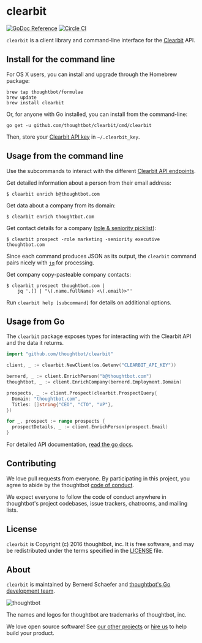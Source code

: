 clearbit
========

[![GoDoc Reference](https://godoc.org/github.com/thoughtbot/clearbit?status.svg)][GoDoc]
[![Circle CI](https://circleci.com/gh/thoughtbot/clearbit.svg?style=shield)](https://circleci.com/gh/thoughtbot/clearbit)

`clearbit` is a client library and command-line interface
for the [Clearbit] API.

[Clearbit]: https://clearbit.com/

Install for the command line
----------------------------

For OS X users, you can install and upgrade through the Homebrew package:

```
brew tap thoughtbot/formulae
brew update
brew install clearbit
```

Or, for anyone with Go installed, you can install from the command-line:

```
go get -u github.com/thoughtbot/clearbit/cmd/clearbit
```

Then, store your [Clearbit API key][clearbit-api-key] in `~/.clearbit_key`.

Usage from the command line
---------------------------

Use the subcommands to interact with the different
[Clearbit API endpoints][clearbit-api].

Get detailed information about a person from their email address:

```
$ clearbit enrich b@thoughtbot.com
```

Get data about a company from its domain:

```
$ clearbit enrich thoughtbot.com
```

Get contact details for a company ([role & seniority picklist][role-seniority]):

```
$ clearbit prospect -role marketing -seniority executive thoughtbot.com
```

Since each command produces JSON as its output,
the `clearbit` command pairs nicely with [`jq`][jq] for processing.

Get company copy-pasteable company contacts:

```
$ clearbit prospect thoughtbot.com |
    jq '.[] | "\(.name.fullName) <\(.email)>"'
```

Run `clearbit help [subcommand]` for details on additional options.

  [clearbit-api]: https://clearbit.com/docs
  [clearbit-api-key]: https://dashboard.clearbit.com/keys
  [jq]: https://stedolan.github.io/jq/

Usage from Go
-------------

The `clearbit` package exposes types for interacting with the Clearbit API and
the data it returns.

```go
import "github.com/thoughtbot/clearbit"

client, _ := clearbit.NewClient(os.Getenv("CLEARBIT_API_KEY"))

bernerd, _ := client.EnrichPerson("b@thoughtbot.com")
thoughtbot, _ := client.EnrichCompany(bernerd.Employment.Domain)

prospects, _ := client.Prospect(clearbit.ProspectQuery{
  Domain: "thoughtbot.com",
  Titles: []string{"CEO", "CTO", "VP"},
})

for _, prospect := range prospects {
  prospectDetails, _ := client.EnrichPerson(prospect.Email)
}
```

For detailed API documentation, [read the go docs][GoDoc].

  [GoDoc]: https://godoc.org/github.com/thoughtbot/clearbit

Contributing
------------

We love pull requests from everyone.
By participating in this project,
you agree to abide by the thoughtbot [code of conduct].

[code of conduct]: https://thoughtbot.com/open-source-code-of-conduct

We expect everyone to follow the code of conduct
anywhere in thoughtbot's project codebases,
issue trackers, chatrooms, and mailing lists.

License
-------

`clearbit` is Copyright (c) 2016 thoughtbot, inc. It is free software,
and may be redistributed under the terms specified in the [LICENSE] file.

[LICENSE]: /LICENSE

About
-----

`clearbit` is maintained by Bernerd Schaefer and [thoughtbot's Go development team].

[thoughtbot's Go development team]: <https://thoughtbot.com/services/go>  "Go development team | Hire thoughtbot Gophers"

![thoughtbot](http://presskit.thoughtbot.com/images/thoughtbot-logo-for-readmes.svg)

The names and logos for thoughtbot are trademarks of thoughtbot, inc.

We love open source software!
See [our other projects][community]
or [hire us][hire] to help build your product.

[community]: https://thoughtbot.com/community?utm_source=github
[hire]: https://thoughtbot.com/hire-us?utm_source=github
[role-seniority]: http://support.clearbit.com/article/120-employment-role-and-seniority
